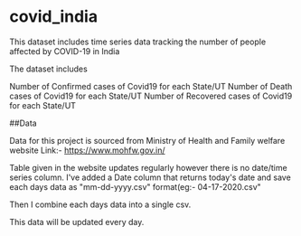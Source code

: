 # covid_india

This dataset includes time series data tracking the number of people affected by COVID-19 in India

The dataset includes

Number of  Confirmed cases of Covid19 for each State/UT
Number of  Death cases of Covid19 for each State/UT
Number of  Recovered cases of Covid19 for each State/UT

##Data

Data for this project is sourced from Ministry of Health and Family welfare website
Link:- https://www.mohfw.gov.in/

Table given in the website updates regularly however there is no date/time series column.
I've added a Date column that returns today's date and save each days data as "mm-dd-yyyy.csv" format(eg:- 04-17-2020.csv"

Then I combine each days data into a single csv.

This data will be updated every day.
